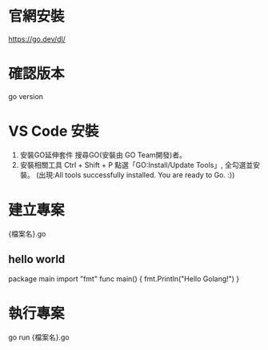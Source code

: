 # 官網安裝
https://go.dev/dl/

# 確認版本
go version

# VS Code 安裝
1. 安裝GO延伸套件
搜尋GO(安裝由 GO Team開發)者。
2. 安裝相關工具 
Ctrl + Shift + P 點選「GO:Install/Update Tools」, 全勾選並安裝。
(出現:All tools successfully installed. You are ready to Go. :))

# 建立專案
{檔案名}.go
## hello world
package main
import "fmt"
func main() {
	fmt.Println("Hello Golang!")
}

# 執行專案
go run {檔案名}.go